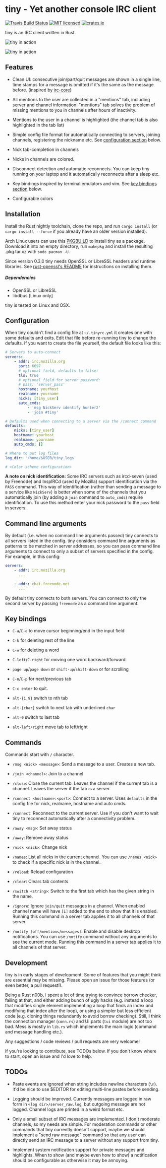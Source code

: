 # tiny - Yet another console IRC client

[![Travis Build Status](https://travis-ci.org/osa1/tiny.svg?branch=master)](https://travis-ci.org/osa1/tiny)
[![MIT licensed](https://img.shields.io/badge/license-MIT-blue.svg)](./LICENSE)
[![crates.io](http://meritbadge.herokuapp.com/tiny)](https://crates.io/crates/tiny)

tiny is an IRC client written in Rust.

![tiny in action](tiny.png)

![tiny in action](tiny_mac.png)

## Features

- Clean UI: consecutive join/part/quit messages are shown in a single line, time
  stamps for a message is omitted if it's the same as the message before.
  (inspired by [irc-core](https://github.com/glguy/irc-core))

- All mentions to the user are collected in a "mentions" tab, including server
  and channel information. "mentions" tab solves the problem of missing mentions
  to you in channels after hours of inactivity.

- Mentions to the user in a channel is highlighted (the channel tab is also
  highlighted in the tab list)

- Simple config file format for automatically connecting to servers, joining
  channels, registering the nickname etc. See [configuration
  section](#configuration) below.

- Nick tab-completion in channels

- Nicks in channels are colored.

- Disconnect detection and automatic reconnects. You can keep tiny running on
  your laptop and it automatically reconnects after a sleep etc.

- Key bindings inspired by terminal emulators and vim. See [key bindings
  section](#key-bindings) below.

- Configurable colors

## Installation

Install the Rust nightly toolchain, clone the repo, and run `cargo install` (or
`cargo install --force` if you already have an older version installed).

Arch Linux users can use this
[PKGBUILD](pkg/archlinux/PKGBUILD)
to install tiny as a package. Download it into an empty directory, run
`makepkg` and install the resulting .pkg.tar.xz with `sudo pacman -U`.

Since version 0.3.0 tiny needs OpenSSL or LibreSSL headers and runtime
libraries. See [rust-openssl's
README](https://github.com/sfackler/rust-openssl#linux) for instructions on
installing them.

##### Dependencies

* OpenSSL or LibreSSL
* libdbus [Linux only]

tiny is tested on Linux and OSX.

## Configuration

When tiny couldn't find a config file at `~/.tinyrc.yml` it creates one with
some defaults and exits. Edit that file before re-running tiny to change the
defaults. If you want to create the file yourself, the default file looks like
this:

```yaml
# Servers to auto-connect
servers:
    - addr: irc.mozilla.org
      port: 6697
      # optional field, defaults to false:
      tls: true
      # optional field for server password:
      # pass: 'server_pass'
      hostname: yourhost
      realname: yourname
      nicks: [tiny_user]
      auto_cmds:
          - 'msg NickServ identify hunter2'
          - 'join #tiny'

# Defaults used when connecting to a server via the /connect command
defaults:
    nicks: [tiny_user]
    hostname: yourhost
    realname: yourname
    auto_cmds: []

# Where to put log files
log_dir: '/home/$USER/tiny_logs'

# <Color scheme configuration>
```

**A note on nick identification:** Some IRC servers such as ircd-seven (used by
Freenode) and InspIRCd (used by Mozilla) support identification via the `PASS`
command. This way of identification (rather than sending a message to a service
like `NickServ`) is better when some of the channels that you automatically join
(by adding a `join` command to `auto_cmds`) require identification. To use this
method enter your nick password to the `pass` field in servers.

## Command line arguments

By default (i.e. when no command line arguments passed) tiny connects to all
servers listed in the config. tiny considers command line arguments as patterns
to be matched in server addresses, so you can pass command line arguments to
connect to only a subset of servers specified in the config. For example, in
this config:

```yaml
servers:
    - addr: irc.mozilla.org
      ...

    - addr: chat.freenode.net
      ...
```

By default tiny connects to both servers. You can connect to only the second
server by passing `freenode` as a command line argument.

## Key bindings

- `C-a`/`C-e` to move cursor beginning/end in the input field

- `C-k` for deleting rest of the line

- `C-w` for deleting a word

- `C-left`/`C-right` for moving one word backward/forward

- `page up`/`page down` or `shift-up`/`shift-down` or  for scrolling

- `C-n`/`C-p` for next/previous tab

- `C-c enter` to quit.

- `alt-{1,9}` switch to nth tab

- `alt-{char}` switch to next tab with underlined `char`

- `alt-0` switch to last tab

- `alt-left/right` move tab to left/right

## Commands

Commands start with `/` character.

- `/msg <nick> <message>`: Send a message to a user. Creates a new tab.

- `/join <channel>`: Join to a channel

- `/close`: Close the current tab. Leaves the channel if the current tab is a
  channel. Leaves the server if the tab is a server.

- `/connect <hostname>:<port>`: Connect to a server. Uses `defaults` in the
  config file for nick, realname, hostname and auto cmds.

- `/connect`: Reconnect to the current server. Use if you don't want to wait
  tiny to reconnect automatically after a connectivity problem.

- `/away <msg>`: Set away status

- `/away`: Remove away status

- `/nick <nick>`: Change nick

- `/names`: List all nicks in the current channel. You can use `/names <nick>` to
  check if a specific nick is in the channel.

- `/reload`: Reload configuration

- `/clear`: Clears tab contents

- `/switch <string>`: Switch to the first tab which has the given string in the name.

- `/ignore`: Ignore `join/quit` messages in a channel. When enabled channel
  name will have `[i]` added to the end to show that it is enabled. Running
  this command in a server tab applies it to all channels of that server.

- `/notify [off/mentions/messages]`: Enable and disable desktop notifications.
  You can use `/notify` command without any arguments to see the current mode. 
  Running this command in a server tab applies it to all channels of that server.

## Development

tiny is in early stages of development. Some of features that you might think
are essential may be missing. Please open an issue for those features (or even
better, a pull request!).

Being a Rust n00b, I spent a lot of time trying to convince borrow checker,
failing at that, and either adding bunch of ugly hacks (e.g. instead a loop that
modifies single element implementing a loop that finds an index and modifying
that index after the loop), or using a simpler but less efficient code (e.g.
cloning things redundantly to avoid borrow checking). Still, I think the
connection manager (`conn.rs`) and UI parts (`tui` module) are not too bad.
Mess is mostly in `lib.rs` which implements the main logic (command and message
handling etc.).

Any suggestions / code reviews / pull requests are very welcome!

If you're looking to contribute, see TODOs below. If you don't know where to
start, open an issue and I'd love to help.

## TODOs

- Paste events are ignored when string includes newline characters (`\n`). It'd
  be nice to use $EDITOR for editing multi-line pastes before sending.

- Logging should be improved. Currently messages are logged in raw form in
  `<log dir>/server_raw.log`, but outgoing message are not logged. Channel logs
  are printed in a weird format etc.

- Only a small subset of IRC messages are implemented. I don't moderate
  channels, so my needs are simple. For moderation commands or other commands
  that tiny currently doesn't support, maybe we should implement a "send raw
  message" command so that any user can directly send an IRC message to a server
  without any support from tiny.

- Implement system notification support for private messages and highlights.
  When to show (and maybe even how to show) a notification should be
  configurable as otherwise it may be annoying.
